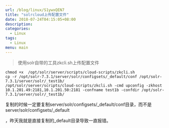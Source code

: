 ```yaml
---
url: /blog/linux/S1ywxQEN7
title: "solrcloud上传配置文件"
date: 2018-07-24T04:15:05+08:00
description:
categories:
  - Linux
tags:
  - Linux
menu: main
---
```


> 使用solr自带的工具zkcli.sh上传配置文件

```
chmod +x  /opt/solr/server/scripts/cloud-scripts/zkcli.sh
cp -r /opt/solr-7.3.1/server/solr/configsets/_default/conf /opt/solr-7.3.1/server/solr/_test1b/
/opt/solr/server/scripts/cloud-scripts/zkcli.sh -cmd upconfig -zkhost 10.1.201.49:2181,10.1.201.50:2181 -confname test1b -confdir /opt/solr-7.3.1/server/solr/_test1b/

```

复制的时候一定要复制server/solr/configsets/\_default/conf目录，而不是server/solr/configsets/\_default

，昨天我就是直接复制的\_default目录导致一直报错。